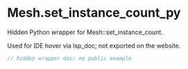 # Mesh.set_instance_count_py

Hidden Python wrapper for Mesh::set_instance_count.

Used for IDE hover via lsp_doc; not exported on the website.

```rust
// hidden wrapper doc; no public example
```